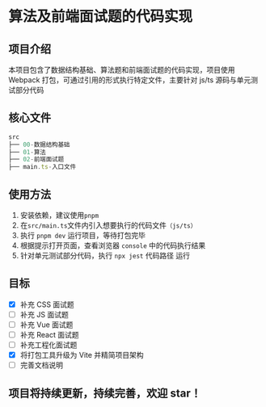 # 算法及前端面试题的代码实现

## 项目介绍

本项目包含了数据结构基础、算法题和前端面试题的代码实现，项目使用 Webpack 打包，可通过引用的形式执行特定文件，主要针对 js/ts 源码与单元测试部分代码

## 核心文件

```js
src
├── 00-数据结构基础
├── 01-算法
├── 02-前端面试题
├── main.ts-入口文件
```

## 使用方法

1. 安装依赖，建议使用`pnpm`
2. 在`src/main.ts`文件内引入想要执行的代码文件`（js/ts）`
3. 执行 `pnpm dev` 运行项目，等待打包完毕
4. 根据提示打开页面，查看浏览器 `console` 中的代码执行结果
5. 针对单元测试部分代码，执行 `npx jest` 代码路径 运行

## 目标

- [x] 补充 CSS 面试题
- [ ] 补充 JS 面试题
- [ ] 补充 Vue 面试题
- [ ] 补充 React 面试题
- [ ] 补充工程化面试题
- [x] 将打包工具升级为 Vite 并精简项目架构
- [ ] 完善文档说明

## 项目将持续更新，持续完善，欢迎 star！